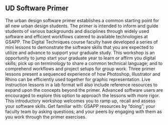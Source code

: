 ## UD Software Primer

The urban design software primer establishes a common starting point for all new urban design students. The primer is intended to inform and guide students of various backgrounds and disciplines through widely used software and efficient workflows catered to available technologies at GSAPP. The Digital Techniques course faculty have developed a series of mini lessons to demonstrate the software skills that you are expected to utilize and advance to support your graduate study. This workshop is an opportunity to jump start your graduate year to learn or affirm you digital skills; pick up on terminology to share a common technical language; and to comprehend workflows and project setups for group work. Three primer lessons present a sequenced experience of how Photoshop, Illustrator and Rhino can be efficiently used together for graphic representation. Live instruction lessons in a lab format will also include reference resources to expand upon the concepts beyond the primer.  Advanced software users are encouraged to explore this option to approach the lessons with more rigor. This introductory workshop welcomes you to ramp up, recall and assess your software skills. Get familiar with: GSAPP resources by “doing”; your faculty team by asking questions; and your peers by engaging with them as you work through the primer exercises. 
